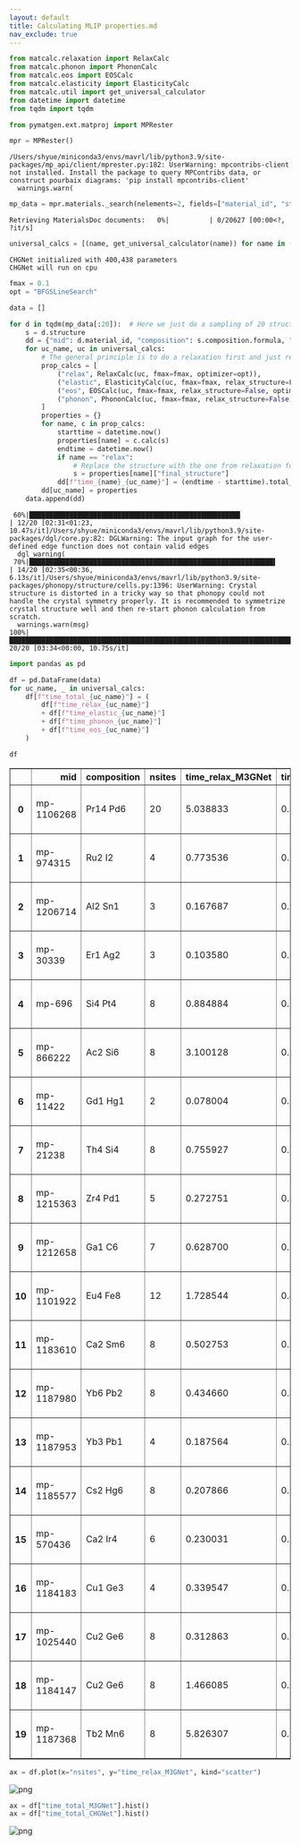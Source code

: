 ```yaml
---
layout: default
title: Calculating MLIP properties.md
nav_exclude: true
---
```


```python
from matcalc.relaxation import RelaxCalc
from matcalc.phonon import PhononCalc
from matcalc.eos import EOSCalc
from matcalc.elasticity import ElasticityCalc
from matcalc.util import get_universal_calculator
from datetime import datetime
from tqdm import tqdm

from pymatgen.ext.matproj import MPRester
```


```python
mpr = MPRester()
```

    /Users/shyue/miniconda3/envs/mavrl/lib/python3.9/site-packages/mp_api/client/mprester.py:182: UserWarning: mpcontribs-client not installed. Install the package to query MPContribs data, or construct pourbaix diagrams: 'pip install mpcontribs-client'
      warnings.warn(



```python
mp_data = mpr.materials._search(nelements=2, fields=["material_id", "structure"])
```


    Retrieving MaterialsDoc documents:   0%|          | 0/20627 [00:00<?, ?it/s]



```python
universal_calcs = [(name, get_universal_calculator(name)) for name in ("M3GNet", "CHGNet")]
```

    CHGNet initialized with 400,438 parameters
    CHGNet will run on cpu



```python
fmax = 0.1
opt = "BFGSLineSearch"
```


```python
data = []

for d in tqdm(mp_data[:20]):  # Here we just do a sampling of 20 structures.
    s = d.structure
    dd = {"mid": d.material_id, "composition": s.composition.formula, "nsites": len(s)}
    for uc_name, uc in universal_calcs:
        # The general principle is to do a relaxation first and just reuse the same structure.
        prop_calcs = [
            ("relax", RelaxCalc(uc, fmax=fmax, optimizer=opt)),
            ("elastic", ElasticityCalc(uc, fmax=fmax, relax_structure=False)),
            ("eos", EOSCalc(uc, fmax=fmax, relax_structure=False, optimizer=opt)),
            ("phonon", PhononCalc(uc, fmax=fmax, relax_structure=False)),
        ]
        properties = {}
        for name, c in prop_calcs:
            starttime = datetime.now()
            properties[name] = c.calc(s)
            endtime = datetime.now()
            if name == "relax":
                # Replace the structure with the one from relaxation for other property computations.
                s = properties[name]["final_structure"]
            dd[f"time_{name}_{uc_name}"] = (endtime - starttime).total_seconds()
        dd[uc_name] = properties
    data.append(dd)
```

     60%|████████████████████████████████████████████████████▊                                   | 12/20 [02:31<01:23, 10.47s/it]/Users/shyue/miniconda3/envs/mavrl/lib/python3.9/site-packages/dgl/core.py:82: DGLWarning: The input graph for the user-defined edge function does not contain valid edges
      dgl_warning(
     70%|█████████████████████████████████████████████████████████████▌                          | 14/20 [02:35<00:36,  6.13s/it]/Users/shyue/miniconda3/envs/mavrl/lib/python3.9/site-packages/phonopy/structure/cells.py:1396: UserWarning: Crystal structure is distorted in a tricky way so that phonopy could not handle the crystal symmetry properly. It is recommended to symmetrize crystal structure well and then re-start phonon calculation from scratch.
      warnings.warn(msg)
    100%|████████████████████████████████████████████████████████████████████████████████████████| 20/20 [03:34<00:00, 10.75s/it]



```python
import pandas as pd

df = pd.DataFrame(data)
for uc_name, _ in universal_calcs:
    df[f"time_total_{uc_name}"] = (
        df[f"time_relax_{uc_name}"]
        + df[f"time_elastic_{uc_name}"]
        + df[f"time_phonon_{uc_name}"]
        + df[f"time_eos_{uc_name}"]
    )
```


```python
df
```




<div>
<style scoped>
    .dataframe tbody tr th:only-of-type {
        vertical-align: middle;
    }

    .dataframe tbody tr th {
        vertical-align: top;
    }

    .dataframe thead th {
        text-align: right;
    }
</style>
<table border="1" class="dataframe">
  <thead>
    <tr style="text-align: right;">
      <th></th>
      <th>mid</th>
      <th>composition</th>
      <th>nsites</th>
      <th>time_relax_M3GNet</th>
      <th>time_elastic_M3GNet</th>
      <th>time_eos_M3GNet</th>
      <th>time_phonon_M3GNet</th>
      <th>M3GNet</th>
      <th>time_relax_CHGNet</th>
      <th>time_elastic_CHGNet</th>
      <th>time_eos_CHGNet</th>
      <th>time_phonon_CHGNet</th>
      <th>CHGNet</th>
      <th>time_total_M3GNet</th>
      <th>time_total_CHGNet</th>
    </tr>
  </thead>
  <tbody>
    <tr>
      <th>0</th>
      <td>mp-1106268</td>
      <td>Pr14 Pd6</td>
      <td>20</td>
      <td>5.038833</td>
      <td>0.341546</td>
      <td>2.877670</td>
      <td>18.464435</td>
      <td>{'relax': {'final_structure': [[-5.19403841  2...</td>
      <td>1.880930</td>
      <td>0.175465</td>
      <td>0.936000</td>
      <td>14.569963</td>
      <td>{'relax': {'final_structure': [[-5.17384363  2...</td>
      <td>26.722484</td>
      <td>17.562358</td>
    </tr>
    <tr>
      <th>1</th>
      <td>mp-974315</td>
      <td>Ru2 I2</td>
      <td>4</td>
      <td>0.773536</td>
      <td>0.179219</td>
      <td>1.070539</td>
      <td>2.316252</td>
      <td>{'relax': {'final_structure': [[ 1.84542095 -1...</td>
      <td>1.160128</td>
      <td>0.089849</td>
      <td>0.437277</td>
      <td>2.086802</td>
      <td>{'relax': {'final_structure': [[ 1.65819622 -0...</td>
      <td>4.339546</td>
      <td>3.774056</td>
    </tr>
    <tr>
      <th>2</th>
      <td>mp-1206714</td>
      <td>Al2 Sn1</td>
      <td>3</td>
      <td>0.167687</td>
      <td>0.115795</td>
      <td>0.224074</td>
      <td>0.234789</td>
      <td>{'relax': {'final_structure': [[1.59915279 1.5...</td>
      <td>0.079418</td>
      <td>0.037410</td>
      <td>0.090126</td>
      <td>0.148499</td>
      <td>{'relax': {'final_structure': [[1.7730046  1.7...</td>
      <td>0.742345</td>
      <td>0.355453</td>
    </tr>
    <tr>
      <th>3</th>
      <td>mp-30339</td>
      <td>Er1 Ag2</td>
      <td>3</td>
      <td>0.103580</td>
      <td>0.186156</td>
      <td>0.595875</td>
      <td>0.667356</td>
      <td>{'relax': {'final_structure': [[ 8.89873414e-0...</td>
      <td>0.099127</td>
      <td>0.044774</td>
      <td>0.626511</td>
      <td>0.447964</td>
      <td>{'relax': {'final_structure': [[6.55745455e-08...</td>
      <td>1.552967</td>
      <td>1.218376</td>
    </tr>
    <tr>
      <th>4</th>
      <td>mp-696</td>
      <td>Si4 Pt4</td>
      <td>8</td>
      <td>0.884884</td>
      <td>0.321063</td>
      <td>4.699728</td>
      <td>7.904360</td>
      <td>{'relax': {'final_structure': [[0.89916847 3.8...</td>
      <td>3.056038</td>
      <td>0.255416</td>
      <td>4.077960</td>
      <td>3.434237</td>
      <td>{'relax': {'final_structure': [[1.0806827  3.8...</td>
      <td>13.810035</td>
      <td>10.823651</td>
    </tr>
    <tr>
      <th>5</th>
      <td>mp-866222</td>
      <td>Ac2 Si6</td>
      <td>8</td>
      <td>3.100128</td>
      <td>0.253995</td>
      <td>0.823962</td>
      <td>6.351784</td>
      <td>{'relax': {'final_structure': [[-5.41563953e-0...</td>
      <td>0.266855</td>
      <td>0.148424</td>
      <td>0.597566</td>
      <td>5.063765</td>
      <td>{'relax': {'final_structure': [[-7.10695448e-0...</td>
      <td>10.529869</td>
      <td>6.076610</td>
    </tr>
    <tr>
      <th>6</th>
      <td>mp-11422</td>
      <td>Gd1 Hg1</td>
      <td>2</td>
      <td>0.078004</td>
      <td>0.116329</td>
      <td>0.168464</td>
      <td>0.172210</td>
      <td>{'relax': {'final_structure': [[0. 0. 0.] Gd, ...</td>
      <td>0.038391</td>
      <td>0.033596</td>
      <td>0.055406</td>
      <td>0.109223</td>
      <td>{'relax': {'final_structure': [[ 1.26072246e-0...</td>
      <td>0.535007</td>
      <td>0.236616</td>
    </tr>
    <tr>
      <th>7</th>
      <td>mp-21238</td>
      <td>Th4 Si4</td>
      <td>8</td>
      <td>0.755927</td>
      <td>0.203286</td>
      <td>1.478711</td>
      <td>2.996610</td>
      <td>{'relax': {'final_structure': [[1.08960316 0.7...</td>
      <td>0.201497</td>
      <td>0.103488</td>
      <td>1.154557</td>
      <td>1.503147</td>
      <td>{'relax': {'final_structure': [[1.0389477  0.7...</td>
      <td>5.434534</td>
      <td>2.962689</td>
    </tr>
    <tr>
      <th>8</th>
      <td>mp-1215363</td>
      <td>Zr4 Pd1</td>
      <td>5</td>
      <td>0.272751</td>
      <td>0.206009</td>
      <td>1.201648</td>
      <td>2.377837</td>
      <td>{'relax': {'final_structure': [[1.68717563e-07...</td>
      <td>0.210600</td>
      <td>0.124840</td>
      <td>0.459993</td>
      <td>1.993330</td>
      <td>{'relax': {'final_structure': [[1.04751628e-06...</td>
      <td>4.058245</td>
      <td>2.788763</td>
    </tr>
    <tr>
      <th>9</th>
      <td>mp-1212658</td>
      <td>Ga1 C6</td>
      <td>7</td>
      <td>0.628700</td>
      <td>0.237454</td>
      <td>1.295100</td>
      <td>3.996263</td>
      <td>{'relax': {'final_structure': [[-1.88279105e-0...</td>
      <td>1.873289</td>
      <td>0.199898</td>
      <td>1.064403</td>
      <td>4.189688</td>
      <td>{'relax': {'final_structure': [[-6.66235219e-0...</td>
      <td>6.157517</td>
      <td>7.327278</td>
    </tr>
    <tr>
      <th>10</th>
      <td>mp-1101922</td>
      <td>Eu4 Fe8</td>
      <td>12</td>
      <td>1.728544</td>
      <td>0.420562</td>
      <td>1.829121</td>
      <td>6.689619</td>
      <td>{'relax': {'final_structure': [[-2.87170119e-0...</td>
      <td>1.939794</td>
      <td>0.214220</td>
      <td>1.440152</td>
      <td>6.306060</td>
      <td>{'relax': {'final_structure': [[4.98291305e-04...</td>
      <td>10.667846</td>
      <td>9.900226</td>
    </tr>
    <tr>
      <th>11</th>
      <td>mp-1183610</td>
      <td>Ca2 Sm6</td>
      <td>8</td>
      <td>0.502753</td>
      <td>0.239588</td>
      <td>0.704932</td>
      <td>0.858113</td>
      <td>{'relax': {'final_structure': [[3.63931889 2.1...</td>
      <td>0.128453</td>
      <td>0.058229</td>
      <td>0.135467</td>
      <td>0.982124</td>
      <td>{'relax': {'final_structure': [[3.78035221 2.1...</td>
      <td>2.305386</td>
      <td>1.304273</td>
    </tr>
    <tr>
      <th>12</th>
      <td>mp-1187980</td>
      <td>Yb6 Pb2</td>
      <td>8</td>
      <td>0.434660</td>
      <td>0.166910</td>
      <td>0.685716</td>
      <td>0.849555</td>
      <td>{'relax': {'final_structure': [[2.0021903  1.1...</td>
      <td>0.157995</td>
      <td>0.044524</td>
      <td>0.122118</td>
      <td>1.047720</td>
      <td>{'relax': {'final_structure': [[1.91249449 1.1...</td>
      <td>2.136841</td>
      <td>1.372357</td>
    </tr>
    <tr>
      <th>13</th>
      <td>mp-1187953</td>
      <td>Yb3 Pb1</td>
      <td>4</td>
      <td>0.187564</td>
      <td>0.120173</td>
      <td>0.218063</td>
      <td>0.192944</td>
      <td>{'relax': {'final_structure': [[2.84492250e-09...</td>
      <td>0.048110</td>
      <td>0.046492</td>
      <td>0.073163</td>
      <td>0.093079</td>
      <td>{'relax': {'final_structure': [[1.78586414e-09...</td>
      <td>0.718744</td>
      <td>0.260844</td>
    </tr>
    <tr>
      <th>14</th>
      <td>mp-1185577</td>
      <td>Cs2 Hg6</td>
      <td>8</td>
      <td>0.207866</td>
      <td>0.190234</td>
      <td>0.435208</td>
      <td>1.504534</td>
      <td>{'relax': {'final_structure': [[1.97069239e-05...</td>
      <td>0.155879</td>
      <td>0.058824</td>
      <td>3.772319</td>
      <td>1.030184</td>
      <td>{'relax': {'final_structure': [[2.13005453e-05...</td>
      <td>2.337842</td>
      <td>5.017206</td>
    </tr>
    <tr>
      <th>15</th>
      <td>mp-570436</td>
      <td>Ca2 Ir4</td>
      <td>6</td>
      <td>0.230031</td>
      <td>0.262220</td>
      <td>0.385067</td>
      <td>0.766176</td>
      <td>{'relax': {'final_structure': [[2.33205448 1.6...</td>
      <td>0.160386</td>
      <td>0.138879</td>
      <td>0.285640</td>
      <td>1.973823</td>
      <td>{'relax': {'final_structure': [[2.32066406 1.6...</td>
      <td>1.643494</td>
      <td>2.558728</td>
    </tr>
    <tr>
      <th>16</th>
      <td>mp-1184183</td>
      <td>Cu1 Ge3</td>
      <td>4</td>
      <td>0.339547</td>
      <td>0.177124</td>
      <td>0.320189</td>
      <td>0.642880</td>
      <td>{'relax': {'final_structure': [[-9.97837602e-0...</td>
      <td>0.252591</td>
      <td>0.251099</td>
      <td>0.315171</td>
      <td>1.908043</td>
      <td>{'relax': {'final_structure': [[ 1.15179087e-0...</td>
      <td>1.479740</td>
      <td>2.726904</td>
    </tr>
    <tr>
      <th>17</th>
      <td>mp-1025440</td>
      <td>Cu2 Ge6</td>
      <td>8</td>
      <td>0.312863</td>
      <td>0.243399</td>
      <td>0.831579</td>
      <td>1.779199</td>
      <td>{'relax': {'final_structure': [[2.17845727 1.2...</td>
      <td>0.902331</td>
      <td>0.141078</td>
      <td>1.117333</td>
      <td>4.821146</td>
      <td>{'relax': {'final_structure': [[2.06660372 1.1...</td>
      <td>3.167040</td>
      <td>6.981888</td>
    </tr>
    <tr>
      <th>18</th>
      <td>mp-1184147</td>
      <td>Cu2 Ge6</td>
      <td>8</td>
      <td>1.466085</td>
      <td>0.279086</td>
      <td>1.348633</td>
      <td>7.323365</td>
      <td>{'relax': {'final_structure': [[ 3.87471272 -2...</td>
      <td>0.440801</td>
      <td>0.183226</td>
      <td>1.144264</td>
      <td>3.075049</td>
      <td>{'relax': {'final_structure': [[ 3.65967384 -2...</td>
      <td>10.417169</td>
      <td>4.843340</td>
    </tr>
    <tr>
      <th>19</th>
      <td>mp-1187368</td>
      <td>Tb2 Mn6</td>
      <td>8</td>
      <td>5.826307</td>
      <td>0.317086</td>
      <td>1.602082</td>
      <td>3.894644</td>
      <td>{'relax': {'final_structure': [[3.13273031 1.8...</td>
      <td>0.626025</td>
      <td>0.191146</td>
      <td>1.259279</td>
      <td>4.358320</td>
      <td>{'relax': {'final_structure': [[3.08463436 1.7...</td>
      <td>11.640119</td>
      <td>6.434770</td>
    </tr>
  </tbody>
</table>
</div>




```python
ax = df.plot(x="nsites", y="time_relax_M3GNet", kind="scatter")
```



![png](assets/Calculating%20MLIP%20properties_8_0.png)




```python
ax = df["time_total_M3GNet"].hist()
ax = df["time_total_CHGNet"].hist()
```



![png](assets/Calculating%20MLIP%20properties_9_0.png)
